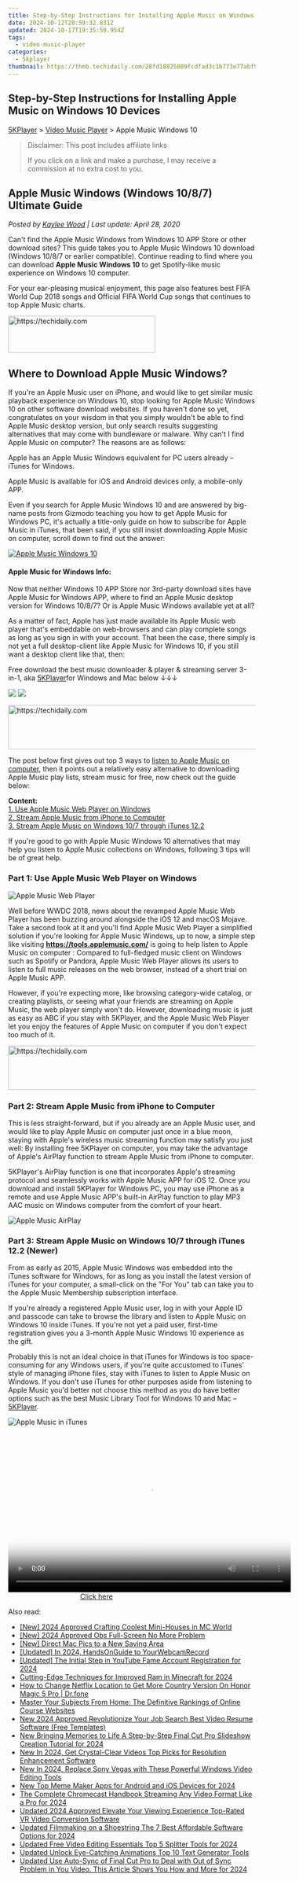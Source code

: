 ```yaml
---
title: Step-by-Step Instructions for Installing Apple Music on Windows 10 Devices
date: 2024-10-12T20:59:32.831Z
updated: 2024-10-17T19:35:59.954Z
tags:
  - video-music-player
categories:
  - 5kplayer
thumbnail: https://thmb.techidaily.com/28fd18825089fcdfad3c1b773e77abf9c25cebff2298e0b3f81d6c7fbae3c79e.jpg
---
```


## Step-by-Step Instructions for Installing Apple Music on Windows 10 Devices

[5KPlayer](https://tools.techidaily.com/5kplayer/products/) \> [Video Music Player](https://tools.techidaily.com/5kplayer/video-music-player/) \> Apple Music Windows 10

>  Disclaimer: This post includes affiliate links
>
>  If you click on a link and make a purchase, I may receive a commission at no extra cost to you.
>

## Apple Music Windows (Windows 10/8/7) Ultimate Guide

 _Posted by [Kaylee Wood](https://www.quora.com/profile/Amanda-Hu-21) | Last update: April 28, 2020_

Can't find the Apple Music Windows from Windows 10 APP Store or other download sites? This guide takes you to Apple Music Windows 10 download (Windows 10/8/7 or earlier compatible). Continue reading to find where you can download **Apple Music Windows 10** to get Spotify-like music experience on Windows 10 computer.

For your ear-pleasing musical enjoyment, this page also features best FIFA World Cup 2018 songs and Official FIFA World Cup songs that continues to top Apple Music charts.

<!-- affiliate ads begin -->
<a href="https://25home.pxf.io/c/5597632/2148643/16836" target="_top" id="2148643">
  <img src="//a.impactradius-go.com/display-ad/16836-2148643" border="0" alt="https://techidaily.com" width="300" height="75"/>
</a>
<img height="0" width="0" src="https://25home.pxf.io/i/5597632/2148643/16836" style="position:absolute;visibility:hidden;" border="0" />
<!-- affiliate ads end -->

## Where to Download Apple Music Windows?

If you're an Apple Music user on iPhone, and would like to get similar music playback experience on Windows 10, stop looking for Apple Music Windows 10 on other software download websites. If you haven't done so yet, congratulates on your wisdom in that you simply wouldn't be able to find Apple Music desktop version, but only search results suggesting alternatives that may come with bundleware or malware. Why can't I find Apple Music on computer? The reasons are as follows:

Apple has an Apple Music Windows equivalent for PC users already – iTunes for Windows.

Apple Music is available for iOS and Android devices only, a mobile-only APP.

Even if you search for Apple Music Windows 10 and are answered by big-name posts from Gizmodo teaching you how to get Apple Music for Windows PC, it's actually a title-only guide on how to subscribe for Apple Music in iTunes, that been said, if you still insist downloading Apple Music on computer, scroll down to find out the answer:

[![Apple Music Windows 10](https://www.5kplayer.com/video-music-player/img/apple-music-windows.png)](https://tools.techidaily.com/5kplayer/products/)

#### **Apple Music for Windows Info**:

Now that neither Windows 10 APP Store nor 3rd-party download sites have Apple Music for Windows APP, where to find an Apple Music desktop version for Windows 10/8/7? Or is Apple Music Windows available yet at all? 

As a matter of fact, Apple has just made available its Apple Music web player that's embeddable on web-browsers and can play complete songs as long as you sign in with your account. That been the case, there simply is not yet a full desktop-client like Apple Music for Windows 10, if you still want a desktop client like that, then:

Free download the best music downloader & player & streaming server 3-in-1, aka [5KPlayer](https://tools.techidaily.com/5kplayer/products/)for Windows and Mac below ↓↓↓

[![](https://www.5kplayer.com/video-music-player/../button/freedownwhitewin.png)](https://tools.techidaily.com/5kplayer/products/) [![](https://www.5kplayer.com/video-music-player/../button/freedownbackmac.png)](https://tools.techidaily.com/5kplayer/products/) 

<!-- affiliate ads begin -->
<a href="https://review-au.sjv.io/c/5597632/2098702/14409" target="_top" id="2098702">
  <img src="//a.impactradius-go.com/display-ad/14409-2098702" border="0" alt="https://techidaily.com" width="728" height="90"/>
</a>
<img height="0" width="0" src="https://review-au.sjv.io/i/5597632/2098702/14409" style="position:absolute;visibility:hidden;" border="0" />
<!-- affiliate ads end -->

The post below first gives out top 3 ways to [listen to Apple Music on computer](https://tools.techidaily.com/5kplayer/airplay/), then it points out a relatively easy alternative to downloading Apple Music play lists, stream music for free, now check out the guide below:

**Content:**  
[1\. Use Apple Music Web Player on Windows](https://tools.techidaily.com/5kplayer/video-music-player/)  
[2\. Stream Apple Music from iPhone to Computer](https://tools.techidaily.com/5kplayer/video-music-player/)   
[3\. Stream Apple Music on Windows 10/7 through iTunes 12.2](https://tools.techidaily.com/5kplayer/video-music-player/)

If you're good to go with Apple Music Windows 10 alternatives that may help you listen to Apple Music collections on Windows, following 3 tips will be of great help.

### Part 1: Use Apple Music Web Player on Windows

![Apple Music Web Player](https://www.5kplayer.com/video-music-player/img/apple-music-web-player.jpg) 

Well before WWDC 2018, news about the revamped Apple Music Web Player has been buzzing around alongside the iOS 12 and macOS Mojave. Take a second look at it and you'll find Apple Music Web Player a simplified solution if you're looking for Apple Music Windows, up to now, a simple step like visiting **https://tools.applemusic.com/** is going to help listen to Apple Music on computer : Compared to full-fledged music client on Windows such as Spotify or Pandora, Apple Music Web Player allows its users to listen to full music releases on the web browser, instead of a short trial on Apple Music APP. 

However, if you're expecting more, like browsing category-wide catalog, or creating playlists, or seeing what your friends are streaming on Apple Music, the web player simply won't do. However, downloading music is just as easy as ABC if you stay with 5KPlayer, and the Apple Music Web Player let you enjoy the features of Apple Music on computer if you don't expect too much of it. 

<!-- affiliate ads begin -->
<a href="https://appsumo.8odi.net/c/5597632/2049382/7443" target="_top" id="2049382">
  <img src="//a.impactradius-go.com/display-ad/7443-2049382" border="0" alt="https://techidaily.com" width="728" height="90"/>
</a>
<img height="0" width="0" src="https://appsumo.8odi.net/i/5597632/2049382/7443" style="position:absolute;visibility:hidden;" border="0" />
<!-- affiliate ads end -->

### Part 2: Stream Apple Music from iPhone to Computer

This is less straight-forward, but if you already are an Apple Music user, and would like to play Apple Music on computer just once in a blue moon, staying with Apple's wireless music streaming function may satisfy you just well: By installing free 5KPlayer on computer, you may take the advantage of Apple's AirPlay function to stream Apple Music from iPhone to computer.

5KPlayer's AirPlay function is one that incorporates Apple's streaming protocol and seamlessly works with Apple Music APP for iOS 12\. Once you download and install 5KPlayer for Windows PC, you may use iPhone as a remote and use Apple Music APP's built-in AirPlay function to play MP3 AAC music on Windows computer from the comfort of your heart. 

![Apple Music AirPlay](https://www.5kplayer.com/video-music-player/../airplay/img/music-streaming.png) 

### Part 3: Stream Apple Music on Windows 10/7 through iTunes 12.2 (Newer)

From as early as 2015, Apple Music Windows was embedded into the iTunes software for Windows, for as long as you install the latest version of iTunes for your computer, a small-click on the "For You" tab can take you to the Apple Music Membership subscription interface. 

If you're already a registered Apple Music user, log in with your Apple ID and passcode can take to browse the library and listen to Apple Music on Windows 10 inside iTunes. If you're not yet a paid user, first-time registration gives you a 3-month Apple Music Windows 10 experience as the gift. 

Probably this is not an ideal choice in that iTunes for Windows is too space-consuming for any Windows users, if you're quite accustomed to iTunes' style of managing iPhone files, stay with iTunes to listen to Apple Music on Windows. If you don't use iTunes for other purposes aside from listening to Apple Music you'd better not choose this method as you do have better options such as the best Music Library Tool for Windows 10 and Mac – [5KPlayer](https://tools.techidaily.com/5kplayer/products/).

![Apple Music in iTunes](https://www.5kplayer.com/video-music-player/img/apple-music-in-itunes.jpg)

<!-- affiliate ads begin -->
<span id="1160850">
					<video width="576" height="324" style="cursor:pointer"
           poster="//a.impactradius-go.com/display-clicktoplayimage/1160850.png"
           onclick="if(!this.playClicked){this.play();this.setAttribute('controls',true);this.playClicked=true;}">
	   <source src="//a.impactradius-go.com/display-ad/14559-1160850">
	   <img src="//a.impactradius-go.com/display-clicktoplayimage/1160850.png" style="border: none; height: 100%; width: 100%; object-fit: contain">
	</video>
	<div style="width:360px;text-align:center"><a href="javascript:window.open(decodeURIComponent('https%3A%2F%2Fpropmoneyinc.pxf.io%2Fc%2F5597632%2F1160850%2F14559'), '_blank');void(0);">Click here</a></div>
</span>
<img height="0" width="0" src="https://imp.pxf.io/i/5597632/1160850/14559" style="position:absolute;visibility:hidden;" border="0" />
<!-- affiliate ads end -->

<ins class="adsbygoogle"
     style="display:block"
     data-ad-format="autorelaxed"
     data-ad-client="ca-pub-7571918770474297"
     data-ad-slot="1223367746"></ins>

<ins class="adsbygoogle"
     style="display:block"
     data-ad-client="ca-pub-7571918770474297"
     data-ad-slot="8358498916"
     data-ad-format="auto"
     data-full-width-responsive="true"></ins>

<span class="atpl-alsoreadstyle">Also read:</span>
<div><ul>
<li><a href="https://video-capture.techidaily.com/new-2024-approved-crafting-coolest-mini-houses-in-mc-world/"><u>[New] 2024 Approved Crafting Coolest Mini-Houses in MC World</u></a></li>
<li><a href="https://digital-screen-recording.techidaily.com/new-2024-approved-obs-full-screen-no-more-problem/"><u>[New] 2024 Approved Obs Full-Screen No More Problem</u></a></li>
<li><a href="https://screen-mirroring-recording.techidaily.com/new-direct-mac-pics-to-a-new-saving-area/"><u>[New] Direct Mac Pics to a New Saving Area</u></a></li>
<li><a href="https://video-capture.techidaily.com/updated-in-2024-handsonguide-to-yourwebcamrecord/"><u>[Updated] In 2024, HandsOnGuide to YourWebcamRecord</u></a></li>
<li><a href="https://youtube-tips.techidaily.com/ed-the-initial-step-in-youtube-fame-account-registration-for-2024/"><u>[Updated] The Initial Step in YouTube Fame Account Registration for 2024</u></a></li>
<li><a href="https://on-screen-recording.techidaily.com/cutting-edge-techniques-for-improved-ram-in-minecraft-for-2024/"><u>Cutting-Edge Techniques for Improved Ram in Minecraft for 2024</u></a></li>
<li><a href="https://fake-location.techidaily.com/how-to-change-netflix-location-to-get-more-country-version-on-honor-magic-5-pro-drfone-by-drfone-virtual-android/"><u>How to Change Netflix Location to Get More Country Version On Honor Magic 5 Pro | Dr.fone</u></a></li>
<li><a href="https://buynow-help.techidaily.com/master-your-subjects-from-home-the-definitive-rankings-of-online-course-websites/"><u>Master Your Subjects From Home: The Definitive Rankings of Online Course Websites</u></a></li>
<li><a href="https://video-ai-editor.techidaily.com/new-2024-approved-revolutionize-your-job-search-best-video-resume-software-free-templates/"><u>New 2024 Approved Revolutionize Your Job Search Best Video Resume Software (Free Templates)</u></a></li>
<li><a href="https://video-ai-editor.techidaily.com/new-bringing-memories-to-life-a-step-by-step-final-cut-pro-slideshow-creation-tutorial-for-2024/"><u>New Bringing Memories to Life A Step-by-Step Final Cut Pro Slideshow Creation Tutorial for 2024</u></a></li>
<li><a href="https://video-content-creator.techidaily.com/new-in-2024-get-crystal-clear-videos-top-picks-for-resolution-enhancement-software/"><u>New In 2024, Get Crystal-Clear Videos Top Picks for Resolution Enhancement Software</u></a></li>
<li><a href="https://video-ai-editor.techidaily.com/new-in-2024-replace-sony-vegas-with-these-powerful-windows-video-editing-tools/"><u>New In 2024, Replace Sony Vegas with These Powerful Windows Video Editing Tools</u></a></li>
<li><a href="https://video-ai-editor.techidaily.com/new-top-meme-maker-apps-for-android-and-ios-devices-for-2024/"><u>New Top Meme Maker Apps for Android and iOS Devices for 2024</u></a></li>
<li><a href="https://video-ai-editor.techidaily.com/the-complete-chromecast-handbook-streaming-any-video-format-like-a-pro-for-2024/"><u>The Complete Chromecast Handbook Streaming Any Video Format Like a Pro for 2024</u></a></li>
<li><a href="https://video-ai-editor.techidaily.com/updated-2024-approved-elevate-your-viewing-experience-top-rated-vr-video-conversion-software/"><u>Updated 2024 Approved Elevate Your Viewing Experience Top-Rated VR Video Conversion Software</u></a></li>
<li><a href="https://ai-video-tools.techidaily.com/updated-filmmaking-on-a-shoestring-the-7-best-affordable-software-options-for-2024/"><u>Updated Filmmaking on a Shoestring The 7 Best Affordable Software Options for 2024</u></a></li>
<li><a href="https://video-ai-editor.techidaily.com/updated-free-video-editing-essentials-top-5-splitter-tools-for-2024/"><u>Updated Free Video Editing Essentials Top 5 Splitter Tools for 2024</u></a></li>
<li><a href="https://video-ai-editor.techidaily.com/updated-unlock-eye-catching-animations-top-10-text-generator-tools/"><u>Updated Unlock Eye-Catching Animations Top 10 Text Generator Tools</u></a></li>
<li><a href="https://video-ai-editor.techidaily.com/updated-use-auto-sync-of-final-cut-pro-to-deal-with-out-of-sync-problem-in-you-video-this-article-shows-you-how-and-more-for-2024/"><u>Updated Use Auto-Sync of Final Cut Pro to Deal with Out of Sync Problem in You Video. This Article Shows You How and More for 2024</u></a></li>
</ul></div>

